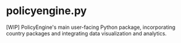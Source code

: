 # policyengine.py

[WIP] PolicyEngine's main user-facing Python package, incorporating country packages and integrating data visualization and analytics.
